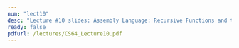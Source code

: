 ```yaml
---
num: "lect10"
desc: "Lecture #10 slides: Assembly Language: Recursive Functions and the Stack"
ready: false
pdfurl: /lectures/CS64_Lecture10.pdf
---
```


